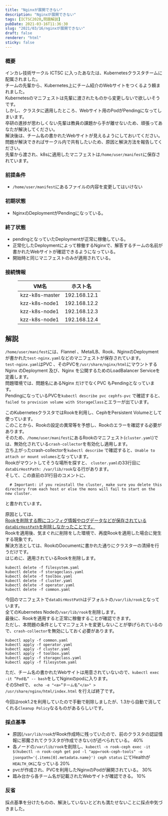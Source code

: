 ```yaml
---
title: "Nginxが展開できない"
description: "Nginxが展開できない"
tags: [ICTSC2020,問題解説]
pubDate: 2021-03-16T11:36:30
slug: "2021/03/16/nginxが展開できない"
draft: false
renderer: "html"
sticky: false
---
```



<h3>概要</h3>



<p>インカレ技術サークル ICTSC に入ったあなたは、Kubernetesクラスタチームに配属されました。  <br>
チームの先輩から、Kubernetes上にチーム紹介のWebサイトをつくるよう頼まれました。 <br>
Kubernetesのマニフェストは先輩に渡されたものから変更しないで欲しいそうです。<br>
しかし、クラスタに適用したところ、Webサイト用のPodがPendingになってしまいます。  <br>
卒研の進捗が思わしくない先輩は教員の課題から手が離せないため、頑張ってあなたが解決してください。 <br>
解決後は、チーム名の書かれたWebサイトが見えるようにしておいてください。  <br>
問題が解決できればサークル内で共有したいため、原因と解決方法を報告してください。  <br>
先輩から渡され、k8sに適用したマニフェストは<code>/home/user/manifest</code>に保存されています。  </p>



<h3>前提条件</h3>



<ul><li><code>/home/user/manifest</code>にあるファイルの内容を変更してはいけない</li></ul>



<h3>初期状態</h3>



<ul><li>NginxのDeploymentがPendingになっている。</li></ul>



<h3>終了状態</h3>



<ul><li>pendingとなっていたDeploymentが正常に稼働している。</li><li>正常化したDeploymentによって稼働するNginxで、解答するチームの名前が書かれたWebサイトが確認できるようになっている。</li><li>開始時と同じマニフェストのみが適用されている。</li></ul>



<h3>接続情報</h3>



<figure class="wp-block-table"><table class=""><thead><tr><th>VM名</th><th>ホスト名</th></tr></thead><tbody><tr><td>kzz-k8s-master</td><td>192.168.12.1</td></tr><tr><td>kzz-k8s-node1</td><td>192.168.12.2</td></tr><tr><td>kzz-k8s-node1</td><td>192.168.12.3</td></tr><tr><td>kzz-k8s-node1</td><td>192.168.12.4</td></tr></tbody></table></figure>



<h2>解説</h2>



<p><code>/home/user/manifest</code>には、Flannel 、MetalLB、Rook、NginxのDeploymentが書かれた<code>test-nginx.yaml</code>などのマニフェストが保存されています。  <br>
<code>test-nginx.yaml</code>はPVC 、そのPVCを<code>/usr/share/nginx/html</code>にマウントするNginx のDeployment 及び、Nginx を公開するためのLoadBalancer Serviceを定義します。  <br>
問題環境では、問題名にあるNginx だけでなくPVC もPendingとなっています。  <br>
PendingになっているPVCを<code>kubectl describe pvc cephfs-pvc</code> で確認すると、<code>failed to provision volume with StorageClass</code>とエラーが出ています。  </p>



<p>このKubernetesクラスタではRookを利用し、CephをPersistent Volumeとして使っています。<br>
このことから、Rookの設定の異常等を予想し、Rookのエラーを確認する必要があります。  <br>
そのため、<code>/home/user/manifest</code>にあるRookのマニフェスト(<code>cluster.yaml</code>)では、無効化されている<code>crash-collector</code>を有効化し適用します。  <br>
立ち上がったcrash-collectorを<code>kubectl describe</code> で確認すると、<code>Unable to attach or mount volumes</code>となっています。  <br>
Rookがマウントしてそうな場所を探すと、 <code>cluster.yaml</code>の33行目に<code>dataDirHostPath: /var/lib/rook</code>なる行があります。  <br>
そして、この直前の31行目のコメントに、  </p>


<div class="wp-block-syntaxhighlighter-code "><pre><code>  # Important: if you reinstall the cluster, make sure you delete this directory from each host or else the mons will fail to start on the new cluster.</code></pre></div>


<p>と書かれています。  </p>



<p>原因としては、<br>
<a href="https://rook.io/docs/rook/v1.2/ceph-teardown.html">Rookを削除する際にコンフィグ情報やログデータなどが保存されている<code>dataDirHostPath</code>を削除しなかったことです。</a>  <br>
Rookを適用後、気まぐれに削除をした環境で、再度Rookを適用した場合に発生する現象です。  <br>
解決方法としては、RookのDocumentに書かれた通りにクラスターの清掃を行うだけです。<br>
はじめに、適用されているRookを削除します。</p>


<div class="wp-block-syntaxhighlighter-code "><pre><code>kubectl delete -f filesystem.yaml 
kubectl delete -f storageclass.yaml
kubectl delete -f toolbox.yaml
kubectl delete -f cluster.yaml
kubectl delete -f operator.yaml
kubectl delete -f common.yaml</code></pre></div>


<p>今回のマニフェストで<code>dataDirHostPath</code>はデフォルトの<code>/var/lib/rook</code>となっています。  <br>
全てのKubernetes  Nodeの<code>/var/lib/rook</code>を削除します。  <br>
最後に、Rookを適用すると正常に稼働することが確認できます。  <br>
ただし、本問題の条件としてマニフェストを変更しないことが挙げられているので、<code>crash-collector</code>を無効にしておく必要があります。  </p>


<div class="wp-block-syntaxhighlighter-code "><pre><code>kubectl apply -f common.yaml
kubectl apply -f operator.yaml
kubectl apply -f cluster.yaml
kubectl apply -f toolbox.yaml
kubectl apply -f storageclass.yaml
kubectl apply -f filesystem.yaml </code></pre></div>


<p>ただ、チーム名の書かれたWebサイトは用意されていないので、<code>kubectl exec -it ”Pod名” -- bash</code>をしてNginxのpodに入ります。  <br>
そのShellで、 <code>echo -e "&lt;a&gt;”チーム名”&lt;/a&gt;" &gt; /usr/share/nginx/html/index.html</code> を行えば終了です。  </p>



<p>今回はrook1.2を利用していたので手動で削除しましたが、1.3から自動で消してくれる<code>Cleanup Policy</code>なるものがあるらしいです。  </p>



<h3>採点基準</h3>



<ul><li>原因(<code>/var/lib/rook</code>がRook作成時に残っていたので、前のクラスタの認証情報に邪魔されてクラスタが作成できない)が述べられている。 40%</li><li>各ノードの<code>/var/lib/rook</code>を削除し、<code>kubectl -n rook-ceph exec -it $(kubectl -n rook-ceph get pod -l "app=rook-ceph-tools" -o jsonpath='{.items[0].metadata.name}') ceph status</code> にてHealthが <code>HEALTH_OK</code>になっている 20%</li><li>pvcが作成され、PVCを利用したNginxのPodが展開されている。 30%</li><li>踏み台から各チーム名が記載されたWebサイトが確認できる。 10%</li></ul>



<h3>反省</h3>



<p>採点基準を分けたものの、解決していないとどれも満たせないことに採点中気づきました。   </p>
